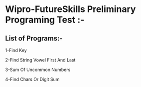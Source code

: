 # Wipro-FutureSkills Preliminary Programing Test :-

## List of Programs:-

1-Find Key

2-Find String Vowel First And Last

3-Sum Of Uncommon Numbers

4-Find Chars Or Digit Sum

